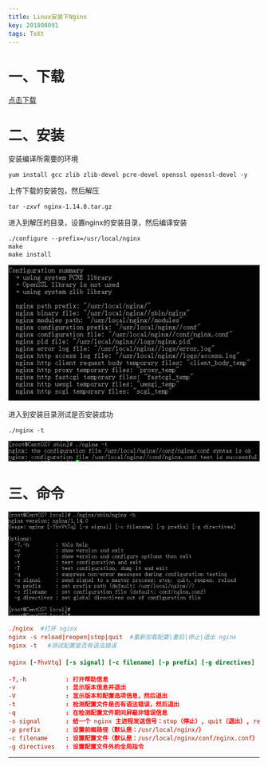 ```yaml
---
title: Linux安装下Nginx
key: 201808091
tags: TeXt
---
```


# 一、下载

[点击下载](http://nginx.org/en/download.html)

# 二、安装

安装编译所需要的环境

```shell
yum install gcc zlib zlib-devel pcre-devel openssl openssl-devel -y
```

上传下载的安装包，然后解压

```shell
tar -zxvf nginx-1.14.0.tar.gz
```

进入到解压的目录，设置nginx的安装目录，然后编译安装

<!--more-->

```shell
./configure --prefix=/usr/local/nginx
make
make install
```

![tu](/myres/20180809/20180808234050.png)

进入到安装目录测试是否安装成功

```shell
./nginx -t
```

![tu](/myres/20180809/20180808233725.png)

# 三、命令

![tu](/myres/20180809/20180815164605.png)

```conf
./nginx  #打开 nginx
nginx -s reload|reopen|stop|quit  #重新加载配置|重启|停止|退出 nginx
nginx -t   #测试配置是否有语法错误

nginx [-?hvVtq] [-s signal] [-c filename] [-p prefix] [-g directives]

-?,-h           : 打开帮助信息
-v              : 显示版本信息并退出
-V              : 显示版本和配置选项信息，然后退出
-t              : 检测配置文件是否有语法错误，然后退出
-q              : 在检测配置文件期间屏蔽非错误信息
-s signal       : 给一个 nginx 主进程发送信号：stop（停止）, quit（退出）, reopen（重启）, reload（重新加载配置文件）
-p prefix       : 设置前缀路径（默认是：/usr/local/nginx/）
-c filename     : 设置配置文件（默认是：/usr/local/nginx/conf/nginx.conf）
-g directives   : 设置配置文件外的全局指令
```

---